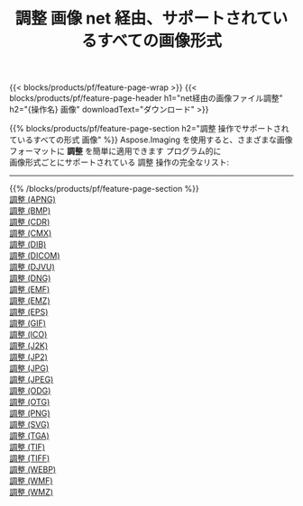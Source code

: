﻿---
title: 調整 画像 net 経由、サポートされているすべての画像形式 
weight: 3920
url: /ja/net/adjust 
lang: ja
langdirlevel: 2
locales: zh-hans,ja,it,ru,de,es,fr,nl,id,lt,pl,pt,vi,tr,ko,zh-hant,ar,hi,th,sv,cs,uk,he
description: Aspose.Imaging を使用すると、net 経由で簡単に 調整 イメージを作成できます
---

{{< blocks/products/pf/feature-page-wrap >}}
{{< blocks/products/pf/feature-page-header h1="net経由の画像ファイル調整" h2="{操作名} 画像" downloadText="ダウンロード" >}}


{{% blocks/products/pf/feature-page-section  h2="調整 操作でサポートされているすべての形式 画像" %}}
Aspose.Imaging を使用すると、さまざまな画像フォーマットに **調整** を簡単に適用できます プログラム的に
<br/>
画像形式ごとにサポートされている 調整 操作の完全なリスト:
<hr/>
{{% /blocks/products/pf/feature-page-section %}}
<div class="container-fluid productfamilypage bg-gray">
    <div class="convertypes bg-gray agp-content section">
        <div class="container">
		<div class="row other-converters">
		    <div class='col-md-2 other-converter remove-lp remove-rp'><a href="/imaging/ja/net/adjust/apng" >調整 (APNG)</a></div><div class='col-md-2 other-converter remove-lp remove-rp'><a href="/imaging/ja/net/adjust/bmp" >調整 (BMP)</a></div><div class='col-md-2 other-converter remove-lp remove-rp'><a href="/imaging/ja/net/adjust/cdr" >調整 (CDR)</a></div><div class='col-md-2 other-converter remove-lp remove-rp'><a href="/imaging/ja/net/adjust/cmx" >調整 (CMX)</a></div><div class='col-md-2 other-converter remove-lp remove-rp'><a href="/imaging/ja/net/adjust/dib" >調整 (DIB)</a></div><div class='col-md-2 other-converter remove-lp remove-rp'><a href="/imaging/ja/net/adjust/dicom" >調整 (DICOM)</a></div><div class='col-md-2 other-converter remove-lp remove-rp'><a href="/imaging/ja/net/adjust/djvu" >調整 (DJVU)</a></div><div class='col-md-2 other-converter remove-lp remove-rp'><a href="/imaging/ja/net/adjust/dng" >調整 (DNG)</a></div><div class='col-md-2 other-converter remove-lp remove-rp'><a href="/imaging/ja/net/adjust/emf" >調整 (EMF)</a></div><div class='col-md-2 other-converter remove-lp remove-rp'><a href="/imaging/ja/net/adjust/emz" >調整 (EMZ)</a></div><div class='col-md-2 other-converter remove-lp remove-rp'><a href="/imaging/ja/net/adjust/eps" >調整 (EPS)</a></div><div class='col-md-2 other-converter remove-lp remove-rp'><a href="/imaging/ja/net/adjust/gif" >調整 (GIF)</a></div><div class='col-md-2 other-converter remove-lp remove-rp'><a href="/imaging/ja/net/adjust/ico" >調整 (ICO)</a></div><div class='col-md-2 other-converter remove-lp remove-rp'><a href="/imaging/ja/net/adjust/j2k" >調整 (J2K)</a></div><div class='col-md-2 other-converter remove-lp remove-rp'><a href="/imaging/ja/net/adjust/jp2" >調整 (JP2)</a></div><div class='col-md-2 other-converter remove-lp remove-rp'><a href="/imaging/ja/net/adjust/jpg" >調整 (JPG)</a></div><div class='col-md-2 other-converter remove-lp remove-rp'><a href="/imaging/ja/net/adjust/jpeg" >調整 (JPEG)</a></div><div class='col-md-2 other-converter remove-lp remove-rp'><a href="/imaging/ja/net/adjust/odg" >調整 (ODG)</a></div><div class='col-md-2 other-converter remove-lp remove-rp'><a href="/imaging/ja/net/adjust/otg" >調整 (OTG)</a></div><div class='col-md-2 other-converter remove-lp remove-rp'><a href="/imaging/ja/net/adjust/png" >調整 (PNG)</a></div><div class='col-md-2 other-converter remove-lp remove-rp'><a href="/imaging/ja/net/adjust/svg" >調整 (SVG)</a></div><div class='col-md-2 other-converter remove-lp remove-rp'><a href="/imaging/ja/net/adjust/tga" >調整 (TGA)</a></div><div class='col-md-2 other-converter remove-lp remove-rp'><a href="/imaging/ja/net/adjust/tif" >調整 (TIF)</a></div><div class='col-md-2 other-converter remove-lp remove-rp'><a href="/imaging/ja/net/adjust/tiff" >調整 (TIFF)</a></div><div class='col-md-2 other-converter remove-lp remove-rp'><a href="/imaging/ja/net/adjust/webp" >調整 (WEBP)</a></div><div class='col-md-2 other-converter remove-lp remove-rp'><a href="/imaging/ja/net/adjust/wmf" >調整 (WMF)</a></div><div class='col-md-2 other-converter remove-lp remove-rp'><a href="/imaging/ja/net/adjust/wmz" >調整 (WMZ)</a></div>
                </div>
        </div>
    </div>
</div>
<br/>
